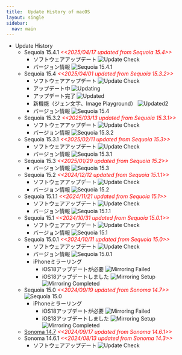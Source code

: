 ```yaml
---
title:  Update History of macOS
layout: single
sidebar:
  nav: main
---
```

- Update History
  - Sequoia 15.4.1
    <span style="color: red;">*<<2025/04/17 updated from Sequoia 15.4>>*</span>
    - ソフトウェアアップデート
      ![Update Check](/images/macOS/20250417_macOS_Sequoia15.4.1Update.png)
    - バージョン情報
      ![Sequoia 15.4.1](/images/macOS/20250417_macOS_Sequoia15.4.1.png)
  - Sequoia 15.4
    <span style="color: red;">*<<2025/04/01 updated from Sequoia 15.3.2>>*</span>
    - ソフトウェアアップデート
      ![Update Check](/images/macOS/20250401_macOS_Sequoia15.4Update.png)
    - アップデート中
      ![Updating](/images/macOS/20250401_macOS_Sequoia15.4Updating.png)
    - アップデート完了
      ![Updated](/images/macOS/20250401_macOS_Sequoia15.4Updated.png)
    - 新機能（ジェン文字、Image Playground）
      ![Updated2](/images/macOS/20250401_macOS_Sequoia15.4Updated2.png)
    - バージョン情報
      ![Sequoia 15.4](/images/macOS/20250401_macOS_Sequoia15.4.png)
  - Sequoia 15.3.2
    <span style="color: red;">*<<2025/03/13 updated from Sequoia 15.3.1>>*</span>
    - ソフトウェアアップデート
      ![Update Check](/images/macOS/20250313_macOS_Sequoia15.3.2Update.png)
    - バージョン情報
      ![Sequoia 15.3.2](/images/macOS/20250313_macOS_Sequoia15.3.2.png)
  - Sequoia 15.3.1
    <span style="color: red;">*<<2025/02/11 updated from Sequoia 15.3>>*</span>
    - ソフトウェアアップデート
      ![Update Check](/images/macOS/20250211_macOS_Sequoia15.3.1Update.png)
    - バージョン情報
      ![Sequoia 15.3.1](/images/macOS/20250211_macOS_Sequoia15.3.1.png)
  - Sequoia 15.3
    <span style="color: red;">*<<2025/01/29 updated from Sequoia 15.2>>*</span>
    - バージョン情報
      ![Sequoia 15.3](/images/macOS/20250129_macOS_Sequoia15.3.png)
  - Sequoia 15.2
    <span style="color: red;">*<<2024/12/12 updated from Sequoia 15.1.1>>*</span>
    - ソフトウェアアップデート
      ![Update Check](/images/macOS/20241212_macOS_Sequoia15.2Update.png)
    - バージョン情報
      ![Sequoia 15.2](/images/macOS/20241212_macOS_Sequoia15.2.png)
  - Sequoia 15.1.1
    <span style="color: red;">*<<2024/11/21 updated from Sequoia 15.1>>*</span>
    - ソフトウェアアップデート
      ![Update Check](/images/macOS/20241121_macOS_Sequoia15.1.1Update.png)
    - バージョン情報
      ![Sequoia 15.1.1](/images/macOS/20241121_macOS_Sequoia15.1.1.png)
  - Sequoia 15.1
    <span style="color: red;">*<<2024/10/31 updated from Sequoia 15.0.1>>*</span>
    - ソフトウェアアップデート
      ![Update Check](/images/macOS/20241031_macOS_Sequoia15.1Update.png)
    - バージョン情報
      ![Sequoia 15.1](/images/macOS/20241031_macOS_Sequoia15.1.png)
  - Sequoia 15.0.1
    <span style="color: red;">*<<2024/10/11 updated from Sequoia 15.0>>*</span>
    - ソフトウェアアップデート
      ![Update Check](/images/macOS/20241011_macOS_Sequoia15.0.1_Update.png)
    - バージョン情報
      ![Sequoia 15.0.1](/images/macOS/20241011_macOS_Sequoia15.0.1.png)
    - iPhoneミラーリング
      - iOS18アップデートが必要
        ![Mirroring Failed](/images/macOS/20240919_macOS_Sequoia_iPhone_Mirroring_Error.png)
      - iOS18アップデートしました
        ![Mirroring Setup](/images/macOS/20240922_macOS_Sequoia_iPhone_Mirroring_Setup.png)
        ![Mirroring Completed](/images/macOS/20240922_macOS_Sequoia_iPhone_Mirroring.png)
  - Sequoia 15.0
    <span style="color: red;">*<<2024/09/19 updated from Sonoma 14.7>>*</span>
    ![Sequoia 15.0](/images/macOS/20240919_macOS_Sequoia.png)
    - iPhoneミラーリング
      - iOS18アップデートが必要
        ![Mirroring Failed](/images/macOS/20240919_macOS_Sequoia_iPhone_Mirroring_Error.png)
      - iOS18アップデートしました
        ![Mirroring Setup](/images/macOS/20240922_macOS_Sequoia_iPhone_Mirroring_Setup.png)
        ![Mirroring Completed](/images/macOS/20240922_macOS_Sequoia_iPhone_Mirroring.png)
  - [Sonoma 14.7](https://apps.apple.com/jp/app/macos-sonoma/id6450717509?mt=12)
    <span style="color: red;">*<<2024/09/17 updated from Sonoma 14.6.1>>*</span>
  - Sonoma 14.6.1 <span style="color: red;">*<<2024/08/13 updated from Sonoma 14.3>>*</span>
    - ソフトウェアアップデート
      ![Update Check](/images/macOS/20240813_macOS_Sonoma14.6.1Update.png)

